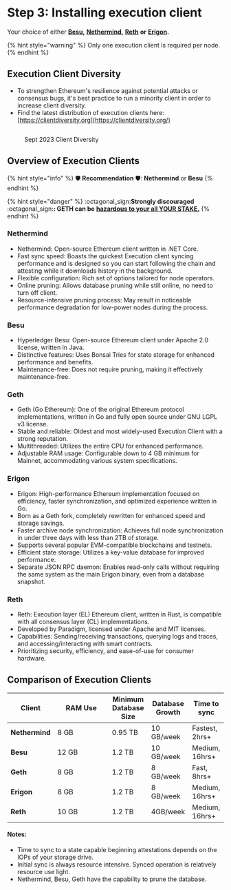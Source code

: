 # Step 3: Installing execution client

Your choice of either [**Besu**](https://besu.hyperledger.org)**,** [**Nethermind**](https://www.nethermind.io)**,** [**Reth**](../../guide-or-how-to-setup-a-validator-on-eth2-mainnet/part-i-installation/step-3-installing-execution-client/reth.md) **or** [**Erigon**](https://github.com/ledgerwatch/erigon)**.**

{% hint style="warning" %}
Only one execution client is required per node.
{% endhint %}

## **Execution Client Diversity**

* To strengthen Ethereum's resilience against potential attacks or consensus bugs, it's best practice to run a minority client in order to increase client diversity.
* Find the latest distribution of execution clients here: [https://clientdiversity.org](https://clientdiversity.org/)

<figure><img src="../../../../.gitbook/assets/cd-e.png" alt=""><figcaption><p>Sept 2023 Client Diversity</p></figcaption></figure>

## Overview of Execution Clients

{% hint style="info" %}
:shield: **Recommendation** :shield:: **Nethermind** or **Besu**
{% endhint %}

{% hint style="danger" %}
:octagonal\_sign:**Strongly discouraged** :octagonal\_sign:**: GETH can be** [**hazardous to your all YOUR STAKE.**](https://twitter.com/EthDreamer/status/1749355402473410714)
{% endhint %}

### Nethermind

* Nethermind: Open-source Ethereum client written in .NET Core.
* Fast sync speed: Boasts the quickest Execution client syncing performance and is designed so you can start following the chain and attesting while it downloads history in the background.
* Flexible configuration: Rich set of options tailored for node operators.
* Online pruning: Allows database pruning while still online, no need to turn off client.
* Resource-intensive pruning process: May result in noticeable performance degradation for low-power nodes during the process.

### Besu

* Hyperledger Besu: Open-source Ethereum client under Apache 2.0 license, written in Java.
* Distinctive features: Uses Bonsai Tries for state storage for enhanced performance and benefits.
* Maintenance-free: Does not require pruning, making it effectively maintenance-free.

### Geth

* Geth (Go Ethereum): One of the original Ethereum protocol implementations, written in Go and fully open source under GNU LGPL v3 license.
* Stable and reliable: Oldest and most widely-used Execution Client with a strong reputation.
* Multithreaded: Utilizes the entire CPU for enhanced performance.
* Adjustable RAM usage: Configurable down to 4 GB minimum for Mainnet, accommodating various system specifications.

### Erigon

* Erigon: High-performance Ethereum implementation focused on efficiency, faster synchronization, and optimized experience written in Go.
* Born as a Geth fork, completely rewritten for enhanced speed and storage savings.
* Faster archive node synchronization: Achieves full node synchronization in under three days with less than 2TB of storage.
* Supports several popular EVM-compatible blockchains and testnets.
* Efficient state storage: Utilizes a key-value database for improved performance.
* Separate JSON RPC daemon: Enables read-only calls without requiring the same system as the main Erigon binary, even from a database snapshot.

### Reth

* Reth: Execution layer (EL) Ethereum client, written in Rust, is compatible with all consensus layer (CL) implementations.
* Developed by Paradigm, licensed under Apache and MIT licenses.
* Capabilities: Sending/receiving transactions, querying logs and traces, and accessing/interacting with smart contracts.
* Prioritizing security, efficiency, and ease-of-use for consumer hardware.

## Comparison of Execution Clients

<table><thead><tr><th>Client</th><th width="111">RAM Use</th><th>Minimum Database Size</th><th>Database Growth</th><th>Time to sync</th></tr></thead><tbody><tr><td><strong>Nethermind</strong></td><td>8 GB</td><td>0.95 TB</td><td>10 GB/week</td><td>Fastest, 2hrs+</td></tr><tr><td><strong>Besu</strong></td><td>12 GB</td><td>1.2 TB</td><td>10 GB/week</td><td>Medium, 16hrs+</td></tr><tr><td><strong>Geth</strong></td><td>8 GB</td><td>1.2 TB</td><td>8 GB/week</td><td>Fast, 8hrs+</td></tr><tr><td><strong>Erigon</strong></td><td>8 GB</td><td>1.2 TB</td><td>8 GB/week</td><td>Medium, 16hrs+</td></tr><tr><td><strong>Reth</strong></td><td>10 GB</td><td>1.2 TB</td><td>4GB/week</td><td>Medium, 16hrs+</td></tr></tbody></table>

#### Notes:

* Time to sync to a state capable beginning attestations depends on the IOPs of your storage drive.
* Initial sync is always resource intensive. Synced operation is relatively resource use light.
* Nethermind, Besu, Geth have the capability to prune the database.
